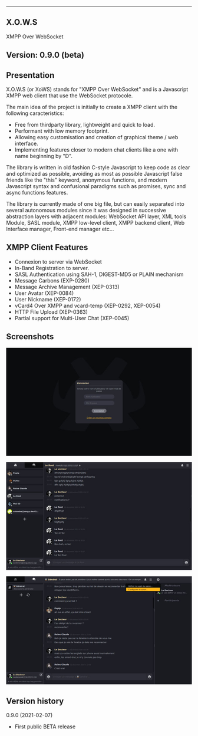----------------------------------------------------------------------------------------
X.O.W.S
----------------------------------------------------------------------------------------

XMPP Over WebSocket


Version: 0.9.0 (beta)
----------------------------------------------------------------------------------------


Presentation
----------------------------------------------------------------------------------------
X.O.W.S (or XoWS) stands for "XMPP Over WebSocket" and is a Javascript XMPP web  client 
that use the WebSocket protocole. 

The main idea of the project is initially to create a XMPP client with the following 
caracteristics:
- Free from thirdparty library, lightweight and quick to load.
- Performant with low memory footprint.
- Allowing easy customisation and creation of graphical theme / web interface.
- Implementing features closer to modern chat clients like a one with name 
  beginning by "D".

The library is written in old fashion C-style Javascript to keep code as clear and 
optimized as possible, avoiding as most as possible Javascript false friends like the 
"this" keyword, anonymous functions, and modern Javascript syntax and confusional 
paradigms such as promises, sync and async functions features.

The library is currently made of one big file, but can easily separated into several 
autonomous modules since it was designed in successive abstraction layers with adjacent 
modules: WebSocket API layer, XML tools Module, SASL module, XMPP low-level client, 
XMPP backend client, Web Interface manager, Front-end manager etc...


XMPP Client Features
----------------------------------------------------------------------------------------
- Connexion to server via WebSocket
- In-Band Registration to server.
- SASL Authentication using SAH-1, DIGEST-MD5 or PLAIN mechanism
- Message Carbons (EXP-0280)
- Message Archive Management (XEP-0313)
- User Avatar (XEP-0084)
- User Nickname (XEP-0172)
- vCard4 Over XMPP and vcard-temp (XEP-0292, XEP-0054)
- HTTP File Upload (XEP-0363)
- Partial support for Multi-User Chat (XEP-0045)


Screenshots
----------------------------------------------------------------------------------------
![Login page](snapshots/01.jpg)

![User chat](snapshots/02.jpg)

![Chat room](snapshots/03.jpg)


Version history
----------------------------------------------------------------------------------------

0.9.0 (2021-02-07)
 - First public BETA release
